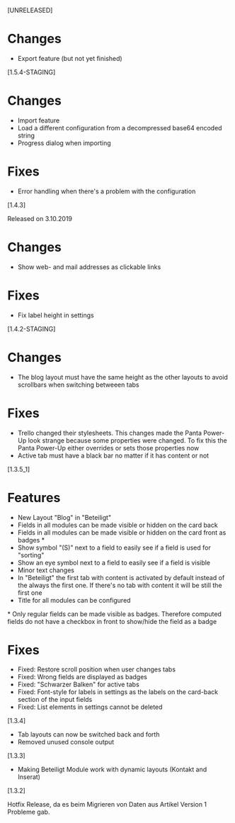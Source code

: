 [UNRELEASED]

# Changes

* Export feature (but not yet finished)

[1.5.4-STAGING]

# Changes

* Import feature
* Load a different configuration from a decompressed base64 encoded string
* Progress dialog when importing

# Fixes

* Error handling when there's a problem with the configuration

[1.4.3]

Released on 3.10.2019

# Changes

* Show web- and mail addresses as clickable links

# Fixes

* Fix label height in settings

[1.4.2-STAGING]

# Changes

* The blog layout must have the same height as the other layouts to avoid scrollbars when switching betweeen tabs

# Fixes

* Trello changed their stylesheets. This changes made the Panta Power-Up look strange because some properties were changed. To fix this the Panta Power-Up either overrides or sets those properties now
* Active tab must have a black bar no matter if it has content or not

[1.3.5_1]

# Features

* New Layout "Blog" in "Beteiligt"
* Fields in all modules can be made visible or hidden on the card back
* Fields in all modules can be made visible or hidden on the card front as badges \*
* Show symbol "(S)" next to a field to easily see if a field is used for "sorting"
* Show an eye symbol next to a field to easily see if a field is visible
* Minor text changes
* In "Beteiligt" the first tab with content is activated by default instead of the always the first one. If there's no tab with content it will be still the first one
* Title for all modules can be configured

\* Only regular fields can be made visible as badges. Therefore computed fields do not have a checkbox in front to show/hide the field as a badge

# Fixes

* Fixed: Restore scroll position when user changes tabs
* Fixed: Wrong fields are displayed as badges
* Fixed: "Schwarzer Balken" for active tabs
* Fixed: Font-style for labels in settings as the labels on the card-back section of the input fields
* Fixed: List elements in settings cannot be deleted

[1.3.4]

* Tab layouts can now be switched back and forth
* Removed unused console output

[1.3.3]

* Making Beteiligt Module work with dynamic layouts (Kontakt and Inserat)

[1.3.2]

Hotfix Release, da es beim Migrieren von Daten aus Artikel Version 1 Probleme gab.
